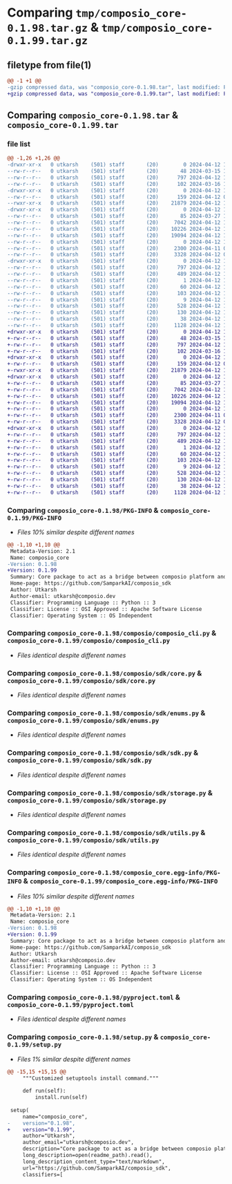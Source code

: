 # Comparing `tmp/composio_core-0.1.98.tar.gz` & `tmp/composio_core-0.1.99.tar.gz`

## filetype from file(1)

```diff
@@ -1 +1 @@
-gzip compressed data, was "composio_core-0.1.98.tar", last modified: Fri Apr 12 15:21:19 2024, max compression
+gzip compressed data, was "composio_core-0.1.99.tar", last modified: Fri Apr 12 15:24:16 2024, max compression
```

## Comparing `composio_core-0.1.98.tar` & `composio_core-0.1.99.tar`

### file list

```diff
@@ -1,26 +1,26 @@
-drwxr-xr-x   0 utkarsh    (501) staff       (20)        0 2024-04-12 15:21:19.580544 composio_core-0.1.98/
--rw-r--r--   0 utkarsh    (501) staff       (20)       48 2024-03-15 13:37:31.000000 composio_core-0.1.98/MANIFEST.in
--rw-r--r--   0 utkarsh    (501) staff       (20)      797 2024-04-12 15:21:19.580309 composio_core-0.1.98/PKG-INFO
--rw-r--r--   0 utkarsh    (501) staff       (20)      102 2024-03-16 10:06:01.000000 composio_core-0.1.98/README.md
-drwxr-xr-x   0 utkarsh    (501) staff       (20)        0 2024-04-12 15:21:19.576592 composio_core-0.1.98/composio/
--rw-r--r--   0 utkarsh    (501) staff       (20)      159 2024-04-12 09:34:06.000000 composio_core-0.1.98/composio/__init__.py
--rwxr-xr-x   0 utkarsh    (501) staff       (20)    21879 2024-04-12 13:27:15.000000 composio_core-0.1.98/composio/composio_cli.py
-drwxr-xr-x   0 utkarsh    (501) staff       (20)        0 2024-04-12 15:21:19.579009 composio_core-0.1.98/composio/sdk/
--rw-r--r--   0 utkarsh    (501) staff       (20)       85 2024-03-27 14:52:24.000000 composio_core-0.1.98/composio/sdk/__init__.py
--rw-r--r--   0 utkarsh    (501) staff       (20)     7042 2024-04-12 13:36:37.000000 composio_core-0.1.98/composio/sdk/core.py
--rw-r--r--   0 utkarsh    (501) staff       (20)    10226 2024-04-12 13:08:03.000000 composio_core-0.1.98/composio/sdk/enums.py
--rw-r--r--   0 utkarsh    (501) staff       (20)    19094 2024-04-12 13:26:45.000000 composio_core-0.1.98/composio/sdk/sdk.py
--rw-r--r--   0 utkarsh    (501) staff       (20)        0 2024-04-12 13:36:37.000000 composio_core-0.1.98/composio/sdk/shared.py
--rw-r--r--   0 utkarsh    (501) staff       (20)     2300 2024-04-11 09:58:04.000000 composio_core-0.1.98/composio/sdk/storage.py
--rw-r--r--   0 utkarsh    (501) staff       (20)     3328 2024-04-12 09:33:50.000000 composio_core-0.1.98/composio/sdk/utils.py
-drwxr-xr-x   0 utkarsh    (501) staff       (20)        0 2024-04-12 15:21:19.580066 composio_core-0.1.98/composio_core.egg-info/
--rw-r--r--   0 utkarsh    (501) staff       (20)      797 2024-04-12 15:21:19.000000 composio_core-0.1.98/composio_core.egg-info/PKG-INFO
--rw-r--r--   0 utkarsh    (501) staff       (20)      489 2024-04-12 15:21:19.000000 composio_core-0.1.98/composio_core.egg-info/SOURCES.txt
--rw-r--r--   0 utkarsh    (501) staff       (20)        1 2024-04-12 15:21:19.000000 composio_core-0.1.98/composio_core.egg-info/dependency_links.txt
--rw-r--r--   0 utkarsh    (501) staff       (20)       60 2024-04-12 15:21:19.000000 composio_core-0.1.98/composio_core.egg-info/entry_points.txt
--rw-r--r--   0 utkarsh    (501) staff       (20)      103 2024-04-12 15:21:19.000000 composio_core-0.1.98/composio_core.egg-info/requires.txt
--rw-r--r--   0 utkarsh    (501) staff       (20)        9 2024-04-12 15:21:19.000000 composio_core-0.1.98/composio_core.egg-info/top_level.txt
--rw-r--r--   0 utkarsh    (501) staff       (20)      528 2024-04-12 15:10:44.000000 composio_core-0.1.98/pyproject.toml
--rw-r--r--   0 utkarsh    (501) staff       (20)      130 2024-04-12 15:11:16.000000 composio_core-0.1.98/requirements.txt
--rw-r--r--   0 utkarsh    (501) staff       (20)       38 2024-04-12 15:21:19.580584 composio_core-0.1.98/setup.cfg
--rw-r--r--   0 utkarsh    (501) staff       (20)     1128 2024-04-12 15:21:08.000000 composio_core-0.1.98/setup.py
+drwxr-xr-x   0 utkarsh    (501) staff       (20)        0 2024-04-12 15:24:16.322215 composio_core-0.1.99/
+-rw-r--r--   0 utkarsh    (501) staff       (20)       48 2024-03-15 13:37:31.000000 composio_core-0.1.99/MANIFEST.in
+-rw-r--r--   0 utkarsh    (501) staff       (20)      797 2024-04-12 15:24:16.321994 composio_core-0.1.99/PKG-INFO
+-rw-r--r--   0 utkarsh    (501) staff       (20)      102 2024-03-16 10:06:01.000000 composio_core-0.1.99/README.md
+drwxr-xr-x   0 utkarsh    (501) staff       (20)        0 2024-04-12 15:24:16.319837 composio_core-0.1.99/composio/
+-rw-r--r--   0 utkarsh    (501) staff       (20)      159 2024-04-12 09:34:06.000000 composio_core-0.1.99/composio/__init__.py
+-rwxr-xr-x   0 utkarsh    (501) staff       (20)    21879 2024-04-12 13:27:15.000000 composio_core-0.1.99/composio/composio_cli.py
+drwxr-xr-x   0 utkarsh    (501) staff       (20)        0 2024-04-12 15:24:16.320733 composio_core-0.1.99/composio/sdk/
+-rw-r--r--   0 utkarsh    (501) staff       (20)       85 2024-03-27 14:52:24.000000 composio_core-0.1.99/composio/sdk/__init__.py
+-rw-r--r--   0 utkarsh    (501) staff       (20)     7042 2024-04-12 13:36:37.000000 composio_core-0.1.99/composio/sdk/core.py
+-rw-r--r--   0 utkarsh    (501) staff       (20)    10226 2024-04-12 13:08:03.000000 composio_core-0.1.99/composio/sdk/enums.py
+-rw-r--r--   0 utkarsh    (501) staff       (20)    19094 2024-04-12 13:26:45.000000 composio_core-0.1.99/composio/sdk/sdk.py
+-rw-r--r--   0 utkarsh    (501) staff       (20)        0 2024-04-12 13:36:37.000000 composio_core-0.1.99/composio/sdk/shared.py
+-rw-r--r--   0 utkarsh    (501) staff       (20)     2300 2024-04-11 09:58:04.000000 composio_core-0.1.99/composio/sdk/storage.py
+-rw-r--r--   0 utkarsh    (501) staff       (20)     3328 2024-04-12 09:33:50.000000 composio_core-0.1.99/composio/sdk/utils.py
+drwxr-xr-x   0 utkarsh    (501) staff       (20)        0 2024-04-12 15:24:16.321745 composio_core-0.1.99/composio_core.egg-info/
+-rw-r--r--   0 utkarsh    (501) staff       (20)      797 2024-04-12 15:24:16.000000 composio_core-0.1.99/composio_core.egg-info/PKG-INFO
+-rw-r--r--   0 utkarsh    (501) staff       (20)      489 2024-04-12 15:24:16.000000 composio_core-0.1.99/composio_core.egg-info/SOURCES.txt
+-rw-r--r--   0 utkarsh    (501) staff       (20)        1 2024-04-12 15:24:16.000000 composio_core-0.1.99/composio_core.egg-info/dependency_links.txt
+-rw-r--r--   0 utkarsh    (501) staff       (20)       60 2024-04-12 15:24:16.000000 composio_core-0.1.99/composio_core.egg-info/entry_points.txt
+-rw-r--r--   0 utkarsh    (501) staff       (20)      103 2024-04-12 15:24:16.000000 composio_core-0.1.99/composio_core.egg-info/requires.txt
+-rw-r--r--   0 utkarsh    (501) staff       (20)        9 2024-04-12 15:24:16.000000 composio_core-0.1.99/composio_core.egg-info/top_level.txt
+-rw-r--r--   0 utkarsh    (501) staff       (20)      528 2024-04-12 15:10:44.000000 composio_core-0.1.99/pyproject.toml
+-rw-r--r--   0 utkarsh    (501) staff       (20)      130 2024-04-12 15:11:16.000000 composio_core-0.1.99/requirements.txt
+-rw-r--r--   0 utkarsh    (501) staff       (20)       38 2024-04-12 15:24:16.322263 composio_core-0.1.99/setup.cfg
+-rw-r--r--   0 utkarsh    (501) staff       (20)     1128 2024-04-12 15:24:05.000000 composio_core-0.1.99/setup.py
```

### Comparing `composio_core-0.1.98/PKG-INFO` & `composio_core-0.1.99/PKG-INFO`

 * *Files 10% similar despite different names*

```diff
@@ -1,10 +1,10 @@
 Metadata-Version: 2.1
 Name: composio_core
-Version: 0.1.98
+Version: 0.1.99
 Summary: Core package to act as a bridge between composio platform and other services.
 Home-page: https://github.com/SamparkAI/composio_sdk
 Author: Utkarsh
 Author-email: utkarsh@composio.dev
 Classifier: Programming Language :: Python :: 3
 Classifier: License :: OSI Approved :: Apache Software License
 Classifier: Operating System :: OS Independent
```

### Comparing `composio_core-0.1.98/composio/composio_cli.py` & `composio_core-0.1.99/composio/composio_cli.py`

 * *Files identical despite different names*

### Comparing `composio_core-0.1.98/composio/sdk/core.py` & `composio_core-0.1.99/composio/sdk/core.py`

 * *Files identical despite different names*

### Comparing `composio_core-0.1.98/composio/sdk/enums.py` & `composio_core-0.1.99/composio/sdk/enums.py`

 * *Files identical despite different names*

### Comparing `composio_core-0.1.98/composio/sdk/sdk.py` & `composio_core-0.1.99/composio/sdk/sdk.py`

 * *Files identical despite different names*

### Comparing `composio_core-0.1.98/composio/sdk/storage.py` & `composio_core-0.1.99/composio/sdk/storage.py`

 * *Files identical despite different names*

### Comparing `composio_core-0.1.98/composio/sdk/utils.py` & `composio_core-0.1.99/composio/sdk/utils.py`

 * *Files identical despite different names*

### Comparing `composio_core-0.1.98/composio_core.egg-info/PKG-INFO` & `composio_core-0.1.99/composio_core.egg-info/PKG-INFO`

 * *Files 10% similar despite different names*

```diff
@@ -1,10 +1,10 @@
 Metadata-Version: 2.1
 Name: composio_core
-Version: 0.1.98
+Version: 0.1.99
 Summary: Core package to act as a bridge between composio platform and other services.
 Home-page: https://github.com/SamparkAI/composio_sdk
 Author: Utkarsh
 Author-email: utkarsh@composio.dev
 Classifier: Programming Language :: Python :: 3
 Classifier: License :: OSI Approved :: Apache Software License
 Classifier: Operating System :: OS Independent
```

### Comparing `composio_core-0.1.98/pyproject.toml` & `composio_core-0.1.99/pyproject.toml`

 * *Files identical despite different names*

### Comparing `composio_core-0.1.98/setup.py` & `composio_core-0.1.99/setup.py`

 * *Files 1% similar despite different names*

```diff
@@ -15,15 +15,15 @@
     """Customized setuptools install command."""
 
     def run(self):
         install.run(self)
 
 setup(
     name="composio_core",
-    version="0.1.98",
+    version="0.1.99",
     author="Utkarsh",
     author_email="utkarsh@composio.dev",
     description="Core package to act as a bridge between composio platform and other services.",
     long_description=open(readme_path).read(),
     long_description_content_type="text/markdown",
     url="https://github.com/SamparkAI/composio_sdk",
     classifiers=[
```

